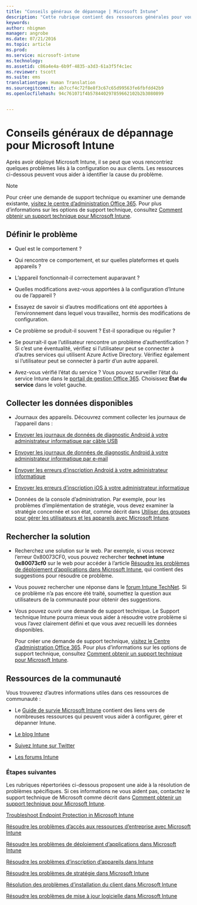 ```yaml
---
title: "Conseils généraux de dépannage | Microsoft Intune"
description: "Cette rubrique contient des ressources générales pour vous aider à résoudre les problèmes touchant Intune."
keywords: 
author: nbigman
manager: angrobe
ms.date: 07/21/2016
ms.topic: article
ms.prod: 
ms.service: microsoft-intune
ms.technology: 
ms.assetid: c86a4e4a-6b9f-4835-a3d3-61a3f5f4c1ec
ms.reviewer: tscott
ms.suite: ems
translationtype: Human Translation
ms.sourcegitcommit: ab7ccf4c72f8e8f3c67c65d99563fe6fbfdd42b9
ms.openlocfilehash: 94c761071f4b578440297859662102b2b3080899


---
```


# Conseils généraux de dépannage pour Microsoft Intune
Après avoir déployé Microsoft Intune, il se peut que vous rencontriez quelques problèmes liés à la configuration ou aux clients. Les ressources ci-dessous peuvent vous aider à identifier la cause du problème.

> [!NOTE]
> Pour créer une demande de support technique ou examiner une demande existante, [visitez le centre d’administration Office 365](https://portal.office.com/admin/default.aspx). Pour plus d’informations sur les options de support technique, consultez [Comment obtenir un support technique pour Microsoft Intune](how-to-get-support-for-microsoft-intune.md).

## Définir le problème

-   Quel est le comportement ?

-   Qui rencontre ce comportement, et sur quelles plateformes et quels appareils ?

-   L’appareil fonctionnait-il correctement auparavant ?

-   Quelles modifications avez-vous apportées à la configuration d’Intune ou de l’appareil ?

-   Essayez de savoir si d’autres modifications ont été apportées à l’environnement dans lequel vous travaillez, hormis des modifications de configuration.

-   Ce problème se produit-il souvent ? Est-il sporadique ou régulier ?

-   Se pourrait-il que l’utilisateur rencontre un problème d’authentification ? Si c’est une éventualité, vérifiez si l’utilisateur peut se connecter à d’autres services qui utilisent Azure Active Directory. Vérifiez également si l’utilisateur peut se connecter à partir d’un autre appareil.

-   Avez-vous vérifié l’état du service ? Vous pouvez surveiller l’état du service Intune dans le [portail de gestion Office 365](https://portal.office.com/Admin/Default.aspx). Choisissez **État du service** dans le volet gauche.

## Collecter les données disponibles

-   Journaux des appareils. Découvrez comment collecter les journaux de l’appareil dans :
  - [Envoyer les journaux de données de diagnostic Android à votre administrateur informatique par câble USB](/intune/enduser/send-diagnostic-data-logs-to-your-it-administrator-using-a-usb-cable-android)
  - [Envoyer les journaux de données de diagnostic Android à votre administrateur informatique par e-mail](/intune/enduser/send-diagnostic-data-logs-to-your-it-administrator-using-email-android)
  - [Envoyer les erreurs d’inscription Android à votre administrateur informatique](/intune/enduser/send-enrollment-errors-to-your-it-administrator-android)
  - [Envoyer les erreurs d’inscription iOS à votre administrateur informatique](/intune/enduser/send-errors-to-your-it-admin-ios)

-   Données de la console d’administration. Par exemple, pour les problèmes d’implémentation de stratégie, vous devez examiner la stratégie concernée et son état, comme décrit dans [Utiliser des groupes pour gérer les utilisateurs et les appareils avec Microsoft Intune](/intune/deploy-use/use-groups-to-manage-users-and-devices-with-microsoft-intune).

## Rechercher la solution

-   Recherchez une solution sur le web. Par exemple, si vous recevez l’erreur 0x80073CF0, vous pouvez rechercher **technet intune 0x80073cf0** sur le web pour accéder à l’article [Résoudre les problèmes de déploiement d’applications dans Microsoft Intune](troubleshoot-app-deployment-problems-in-microsoft-intune.md), qui contient des suggestions pour résoudre ce problème.

-   Vous pouvez rechercher une réponse dans le [forum Intune TechNet](https://social.technet.microsoft.com/Forums/en-US/home?forum=microsoftintuneprod).  Si ce problème n’a pas encore été traité, soumettez la question aux utilisateurs de la communauté pour obtenir des suggestions.

-   Vous pouvez ouvrir une demande de support technique. Le Support technique Intune pourra mieux vous aider à résoudre votre problème si vous l’avez clairement défini et que vous avez recueilli les données disponibles.

    Pour créer une demande de support technique, [visitez le Centre d’administration Office 365](https://portal.office.com/admin/default.aspx). Pour plus d’informations sur les options de support technique, consultez [Comment obtenir un support technique pour Microsoft Intune](how-to-get-support-for-microsoft-intune.md).

## Ressources de la communauté
Vous trouverez d’autres informations utiles dans ces ressources de communauté :

-   Le [Guide de survie Microsoft Intune](http://social.technet.microsoft.com/wiki/contents/articles/23431.microsoft-intune-survival-guide.aspx) contient des liens vers de nombreuses ressources qui peuvent vous aider à configurer, gérer et dépanner Intune.

-   [Le blog Intune](http://blogs.technet.com/b/windowsintune/)

-   [Suivez Intune sur Twitter](https://twitter.com/MSIntune)

-   [Les forums Intune](https://social.technet.microsoft.com/Forums/home?category=microsoftintune&filter=alltypes&sort=lastpostdesc)

### Étapes suivantes
Les rubriques répertoriées ci-dessous proposent une aide à la résolution de problèmes spécifiques. Si ces informations ne vous aident pas, contactez le support technique de Microsoft comme décrit dans [Comment obtenir un support technique pour Microsoft Intune](how-to-get-support-for-microsoft-intune.md).

[Troubleshoot Endpoint Protection in Microsoft Intune](troubleshoot-endpoint-protection-in-microsoft-intune.md)

[Résoudre les problèmes d’accès aux ressources d’entreprise avec Microsoft Intune](troubleshoot-company-resource-access-problems-with-microsoft-intune.md)

[Résoudre les problèmes de déploiement d’applications dans Microsoft Intune](troubleshoot-app-deployment-problems-in-microsoft-intune.md)

[Résoudre les problèmes d’inscription d’appareils dans Intune](troubleshoot-device-enrollment-in-intune.md)

[Résoudre les problèmes de stratégie dans Microsoft Intune](troubleshoot-policies-in-microsoft-intune.md)

[Résolution des problèmes d’installation du client dans Microsoft Intune](troubleshoot-client-setup-in-microsoft-intune.md)

[Résoudre les problèmes de mise à jour logicielle dans Microsoft Intune](troubleshoot-software-updates-in-microsoft-intune.md)



<!--HONumber=Aug16_HO3-->


